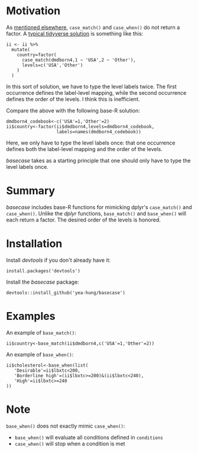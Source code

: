 # Motivation

As [mentioned elsewhere](https://github.com/tidyverse/funs/issues/72), `case_match()` and `case_when()` do not return a factor. A [typical tidyverse solution](https://stackoverflow.com/questions/49572416/r-convert-to-factor-with-order-of-levels-same-with-case-when) is something like this:

```
ii <- ii %>%
  mutate(
    country=factor(
      case_match(dmdborn4,1 ~ 'USA',2 ~ 'Other'),
      levels=c('USA','Other')
    )
  )
```

In this sort of solution, we have to type the level labels twice. The first occurrence defines the label-level mapping, while the second occurrence defines the order of the levels. I think this is inefficient.

Compare the above with the following base-R solution:

```
dmdborn4_codebook<-c('USA'=1,'Other'=2)
ii$country<-factor(ii$dmdborn4,levels=dmdborn4_codebook,
                   labels=names(dmdborn4_codebook))
```

Here, we only have to type the level labels once: that one occurrence defines both the label-level mapping and the order of the levels.

*basecase* takes as a starting principle that one should only have to type the level labels once.

# Summary

*basecase* includes base-R functions for mimicking dplyr's `case_match()` and `case_when()`. Unlike the *dplyr* functions, `base_match()` and `base_when()` will each return a factor. The desired order of the levels is honored.

# Installation

Install *devtools* if you don't already have it:

```
install.packages('devtools')
```

Install the *basecase* package:

```
devtools::install_github('yea-hung/basecase')
```

# Examples

An example of `base_match()`:

```
ii$country<-base_match(ii$dmdborn4,c('USA'=1,'Other'=2))
```

An example of `base_when()`:

```
ii$cholesterol<-base_when(list(
   'Desirable'=ii$lbxtc<200,
   'Borderline high'=(ii$lbxtc>=200)&(ii$lbxtc<240),
   'High'=ii$lbxtc>=240
))
```

# Note

`base_when()` does not exactly mimic `case_when()`: 
- `base_when()` will evaluate all conditions defined in `conditions` 
- `case_when()` will stop when a condition is met
